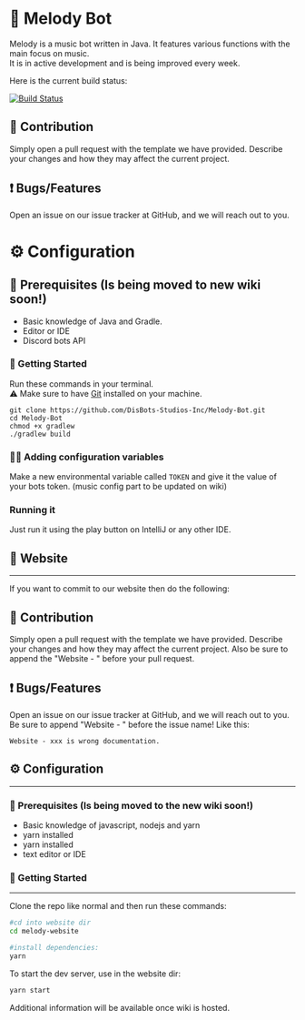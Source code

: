 # 🎵 Melody Bot
Melody is a music bot written in Java. It features various functions with the main focus on music.  
It is in active development and is being improved every week.

Here is the current build status:

[![Build Status](https://travis-ci.com/DisBots-Studios-Inc/Melody-Bot.svg?branch=main)](https://travis-ci.com/DisBots-Studios-Inc/Melody-Bot)

## 🙌 Contribution
Simply open a pull request with the template we have provided. Describe your changes and how they may affect the current project.

## ❗ Bugs/Features
Open an issue on our issue tracker at GitHub, and we will reach out to you.

# ⚙ Configuration

## 🤔 Prerequisites (Is being moved to new wiki soon!)
- Basic knowledge of Java and Gradle.
- Editor or IDE
- Discord bots API

### 🚀 Getting Started
Run these commands in your terminal.  
⚠ Make sure to have [Git](https://git-scm.com/) installed on your machine.
```shell
git clone https://github.com/DisBots-Studios-Inc/Melody-Bot.git
cd Melody-Bot
chmod +x gradlew
./gradlew build
```

### 👩‍💻 Adding configuration variables
Make a new environmental variable called `TOKEN` and give it the value of your bots token. (music config part to be updated on wiki)

### Running it
Just run it using the play button on IntelliJ or any other IDE.

## 📖 Website
<hr>

If you want to commit to our website then do the following:

## 🙌 Contribution
Simply open a pull request with the template we have provided. Describe your changes and how they may affect the current project. Also be sure to append the "Website - " before your pull request.

## ❗ Bugs/Features
Open an issue on our issue tracker at GitHub, and we will reach out to you. Be sure to append "Website - " before the issue name! Like this:
```
Website - xxx is wrong documentation.
```

## ⚙ Configuration
<hr>

### 🤔 Prerequisites (Is being moved to the new wiki soon!)
* Basic knowledge of javascript, nodejs and yarn
* yarn installed
* yarn installed
* text editor or IDE

### 🚀 Getting Started
<hr>

Clone the repo like normal and then run these commands:

```bash
#cd into website dir
cd melody-website

#install dependencies:
yarn
```

To start the dev server, use in the website dir:

```bash
yarn start
```

Additional information will be available once wiki is hosted.